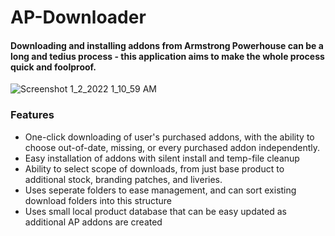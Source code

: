 # AP-Downloader
#### Downloading and installing addons from Armstrong Powerhouse can be a long and tedius process - this application aims to make the whole process quick and foolproof.


![Screenshot 1_2_2022 1_10_59 AM](https://user-images.githubusercontent.com/20023570/147867754-4d1f15f7-ac1c-4cec-824e-3b05337bd505.png)



### Features
 * One-click downloading of user's purchased addons, with the ability to choose out-of-date, missing, or every purchased addon independently.
 * Easy installation of addons with silent install and temp-file cleanup
 * Ability to select scope of downloads, from just base product to additional stock, branding patches, and liveries.
 * Uses seperate folders to ease management, and can sort existing download folders into this structure
 * Uses small local product database that can be easy updated as additional AP addons are created
